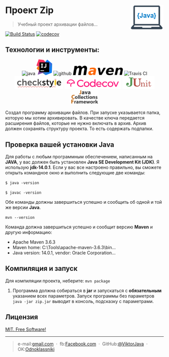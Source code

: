 # Проект Zip [<img alt="Logo" src="images/logo.png" height="80" align="right"/>](https://www.vectorlogo.zone)
> Учебный проект архивации файлов...

[![Build Status](https://app.travis-ci.com/ViktorJava/job4j_zip.svg?branch=master)](https://app.travis-ci.com/ViktorJava/job4j_zip)
[![codecov](https://codecov.io/gh/ViktorJava/job4j_zip/branch/master/graph/badge.svg?token=xkpNDqeWZJ)](https://codecov.io/gh/ViktorJava/job4j_zip)

## Технологии и инструменты:
<p align="center">
<img src="https://www.vectorlogo.zone/logos/java/java-ar21.svg" alt="java" width="120" height="60"/>
<img src="images/idea.png" alt="intellij" height="50"/>
<img src="https://www.vectorlogo.zone/logos/github/github-ar21.svg" alt="github" height="70"/>
<img src="images/maven.png" alt="maven" height="30"/>
<img src="https://www.vectorlogo.zone/logos/travis-ci/travis-ci-ar21.svg" alt="Travis CI" width="120" height="60"/>
<img src="images/checkstyle.png" alt="CheckStyle"  height="40"/>
<img src="images/codecov.png" alt="Codecov"  height="35"/>
<img src="images/junit.png" alt="JUnit"  height="40"/>
<img src="images/jcf.png" alt="JCF"  width="90"/>
</p>

 Создал программу архивации файлов.
 При запуске указывается папка, которую мы хотим архивировать. 
 В качестве ключа передается расширения файлов, которые не нужно включать в архив. 
 Архив должен сохранять структуру проекта. То есть содержать подпапки.

## Проверка вашей установки Java
Для работы с любым программным обеспечением, написанным на **JAVA**, 
у вас должен быть установлен **Java SE Development Kit (JDK)**. Я использую **jdk-14.0.1**. 
Если у вас все настроено правильно, вы сможете открыть командное окно и выполнить следующие две команды:

`$ java -version`

`$ javac -version`

Обе команды должны завершиться успешно и сообщить об одной и той же версии **Java**.

`mvn --version`

Команда должна завершиться успешно и сообщит версию **Maven** и другую информацию: 
- Apache Maven 3.6.3 
- Maven home: C:\Tools\apache-maven-3.6.3\bin\...
- Java version: 14.0.1, vendor: Oracle Corporation...

## Компиляция и запуск
Для компиляции проекта, неберите: `mvn package`

1. Программа должна собираться в **jar** и запускаться с **обязательным** указанием всех параметров.
Запуск программы без параметров `java -jar zip.jar` выводит в консоль, подсказку с параметрами.

## Лицензия
	
[MIT. Free Software!](https://github.com/ViktorJava/job4j/tree/master/LICENSE)

---

>e-mail:[gmail.com](mailto:gipsyscrew@gmail.com) &nbsp;&middot;&nbsp;
>fb:[Facebook.com](https://www.facebook.com/viktor.vdovichenko) &nbsp;&middot;&nbsp;
> GitHub:[@ViktorJava](https://github.com/ViktorJava) &nbsp;&middot;&nbsp;
> OK:[Odnoklassniki](https://ok.ru/profile/571539586668)

